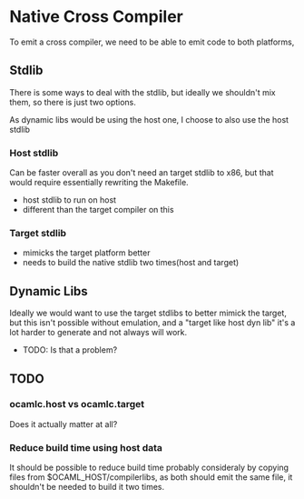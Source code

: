 # Native Cross Compiler

To emit a cross compiler, we need to be able to emit code to both platforms,

## Stdlib

There is some ways to deal with the stdlib, but ideally we shouldn't mix them, so there is just two options.

As dynamic libs would be using the host one, I choose to also use the host stdlib

### Host stdlib

Can be faster overall as you don't need an target stdlib to x86, but that would require essentially rewriting the Makefile.

- host stdlib to run on host
- different than the target compiler on this

### Target stdlib

- mimicks the target platform better
- needs to build the native stdlib two times(host and target)

## Dynamic Libs

Ideally we would want to use the target stdlibs to better mimick the target, but this isn't possible without emulation, and a "target like host dyn lib" it's a lot harder to generate and not always will work.

- TODO: Is that a problem?

## TODO

### ocamlc.host vs ocamlc.target

Does it actually matter at all?

### Reduce build time using host data

It should be possible to reduce build time probably consideraly by copying files from \$OCAML_HOST/compilerlibs, as both should emit the same file, it shouldn't be needed to build it two times.
